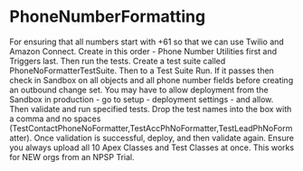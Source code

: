 # PhoneNumberFormatting
For ensuring that all numbers start with +61 so that we can use Twilio and Amazon Connect. Create in this order - Phone Number Utilities first and Triggers last. Then run the tests. Create a test suite called PhoneNoFormatterTestSuite. Then to a Test Suite Run. If it passes then check in Sandbox on all objects and all phone number fields before creating an outbound change set. You may have to allow deployment from the Sandbox in production - go to setup - deployment settings - and allow. Then validate and run specified tests. Drop the test names into the box with a comma and no spaces (TestContactPhoneNoFormatter,TestAccPhNoFormatter,TestLeadPhNoFormatter). Once validation is successful, deploy, and then validate again. Ensure you always upload all 10 Apex Classes and Test Classes at once. This works for NEW orgs from an NPSP Trial.
